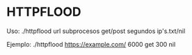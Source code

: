 # HTTPFLOOD

Uso: ./httpflood url subprocesos get/post segundos ip's.txt/nil

Ejemplo: ./httpflood https://example.com/ 6000 get 300 nil
